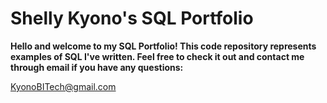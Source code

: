 # Shelly Kyono's SQL Portfolio
**Hello and welcome to my SQL Portfolio! This code repository represents examples of SQL I've written.
Feel free to check it out and contact me through email if you have any questions:**

KyonoBITech@gmail.com




